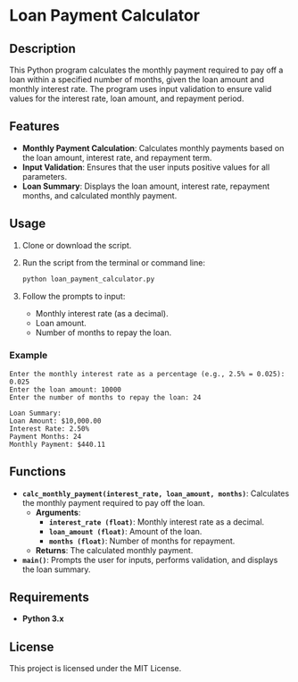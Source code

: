 # Loan Payment Calculator

## Description
This Python program calculates the monthly payment required to pay off a loan within a specified number of months, given the loan amount and monthly interest rate. The program uses input validation to ensure valid values for the interest rate, loan amount, and repayment period.

## Features
- **Monthly Payment Calculation**: Calculates monthly payments based on the loan amount, interest rate, and repayment term.
- **Input Validation**: Ensures that the user inputs positive values for all parameters.
- **Loan Summary**: Displays the loan amount, interest rate, repayment months, and calculated monthly payment.

## Usage

1. Clone or download the script.
2. Run the script from the terminal or command line:

   ```bash
   python loan_payment_calculator.py
   ```
3. Follow the prompts to input:
    - Monthly interest rate (as a decimal).
    - Loan amount.
    - Number of months to repay the loan.
### Example
```plaintext
Enter the monthly interest rate as a percentage (e.g., 2.5% = 0.025): 0.025
Enter the loan amount: 10000
Enter the number of months to repay the loan: 24

Loan Summary:
Loan Amount: $10,000.00
Interest Rate: 2.50%
Payment Months: 24
Monthly Payment: $440.11
```

## Functions
- **`calc_monthly_payment(interest_rate, loan_amount, months)`**: Calculates the monthly payment required to pay off the loan.
    - **Arguments**:
        - **`interest_rate (float)`**: Monthly interest rate as a decimal.
        - **`loan_amount (float)`**: Amount of the loan.
        - **`months (float)`**: Number of months for repayment.
    - **Returns**: The calculated monthly payment.
- **`main()`**: Prompts the user for inputs, performs validation, and displays the loan summary.

## Requirements
- **Python 3.x**

## License
This project is licensed under the MIT License.